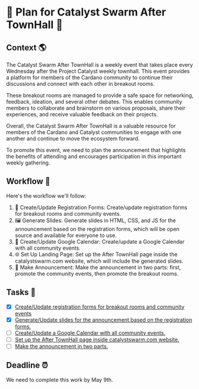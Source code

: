 # 🎉 Plan for Catalyst Swarm After TownHall 🎉

## Context 🌎

The Catalyst Swarm After TownHall is a weekly event that takes place every Wednesday after the Project Catalyst weekly townhall. This event provides a platform for members of the Cardano community to continue their discussions and connect with each other in breakout rooms.

These breakout rooms are managed to provide a safe space for networking, feedback, ideation, and several other debates. This enables community members to collaborate and brainstorm on various proposals, share their experiences, and receive valuable feedback on their projects.

Overall, the Catalyst Swarm After TownHall is a valuable resource for members of the Cardano and Catalyst communities to engage with one another and continue to move the ecosystem forward.

To promote this event, we need to plan the announcement that highlights the benefits of attending and encourages participation in this important weekly gathering.

## Workflow 📜
Here's the workflow we'll follow:
1. 📝 Create/Update Registration Forms: Create/update registration forms for breakout rooms and community events.
2. 🖼️ Generate Slides: Generate slides in HTML, CSS, and JS for the announcement based on the registration forms, which will be open source and available for everyone to use.
3. 📅 Create/Update Google Calendar: Create/update a Google Calendar with all community events.
4. 🌐 Set Up Landing Page: Set up the After TownHall page inside the catalystswarm.com website, which will include the generated slides.
5. 📣 Make Announcement: Make the announcement in two parts: first, promote the community events, then promote the breakout rooms.

## Tasks 📝

- [x] [Create/Update registration forms for breakout rooms and community events](https://github.com/swarm-press/swarm-ath-main/issues/2#issue-1699284258)
- [x] [Generate/Update slides for the announcement based on the registration forms.](https://github.com/swarm-press/swarm-ath-main/issues/3)
- [ ] [Create/Update a Google Calendar with all community events.](https://github.com/swarm-press/swarm-ath-main/issues/4)
- [ ] [Set up the After TownHall page inside catalystswarm.com website.](https://github.com/swarm-press/swarm-ath-main/issues/5)
- [ ] [Make the announcement in two parts.](https://github.com/swarm-press/swarm-ath-main/issues/6)

## Deadline ⏰

We need to complete this work by May 9th.

